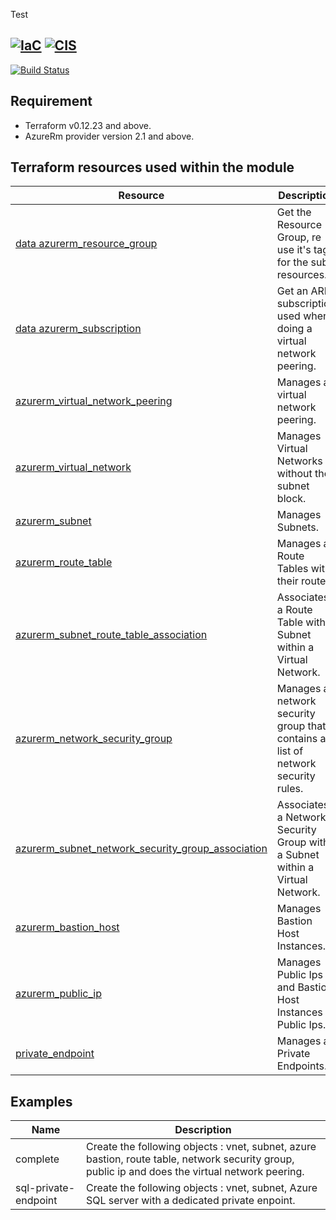 Test

[![IaC](https://app.soluble.cloud/api/v1/public/badges/ec685e67-0e3b-4bb1-824f-b9850fd88f18.svg)](https://app.soluble.cloud/repos/details/github.com/gareda/tfm-virtualnetwork)  [![CIS](https://app.soluble.cloud/api/v1/public/badges/2a6df3ba-f654-465a-a94c-3c2b359378b7.svg)](https://app.soluble.cloud/repos/details/github.com/gareda/tfm-virtualnetwork)  
-----
[![Build Status](https://dev.azure.com/jamesdld23/vpc_lab/_apis/build/status/JamesDLD.terraform-azurerm-Az-VirtualNetwork?branchName=master)](https://dev.azure.com/jamesdld23/vpc_lab/_build/latest?definitionId=13&branchName=master)

Requirement
-----
- Terraform v0.12.23 and above. 
- AzureRm provider version 2.1 and above.

Terraform resources used within the module
-----
| Resource | Description |
|------|-------------|
| [data azurerm_resource_group](https://www.terraform.io/docs/providers/azurerm/d/resource_group.html) | Get the Resource Group, re use it's tags for the sub resources. |
| [data azurerm_subscription](https://www.terraform.io/docs/providers/azurerm/d/subscription.html) | Get an ARM subscription used when doing a virtual network peering. |
| [azurerm_virtual_network_peering](https://www.terraform.io/docs/providers/azurerm/r/virtual_network_peering.html) | Manages a virtual network peering. |
| [azurerm_virtual_network](https://www.terraform.io/docs/providers/azurerm/r/virtual_network.html) | Manages Virtual Networks without the subnet block. |
| [azurerm_subnet](https://www.terraform.io/docs/providers/azurerm/r/subnet.html) | Manages Subnets. |
| [azurerm_route_table](https://www.terraform.io/docs/providers/azurerm/r/route_table.html) | Manages a Route Tables with their routes. |
| [azurerm_subnet_route_table_association](https://www.terraform.io/docs/providers/azurerm/r/subnet_route_table_association.html) | Associates a Route Table with a Subnet within a Virtual Network. |
| [azurerm_network_security_group](https://www.terraform.io/docs/providers/azurerm/r/network_security_group.html) | Manages a network security group that contains a list of network security rules. |
| [azurerm_subnet_network_security_group_association](https://www.terraform.io/docs/providers/azurerm/r/subnet_network_security_group_association.html) | Associates a Network Security Group with a Subnet within a Virtual Network. |
| [azurerm_bastion_host](https://www.terraform.io/docs/providers/azurerm/r/bastion_host.html) | Manages Bastion Host Instances. |
| [azurerm_public_ip](https://www.terraform.io/docs/providers/azurerm/r/public_ip.html) | Manages Public Ips and Bastion Host Instances Public Ips. |
| [private_endpoint](https://www.terraform.io/docs/providers/azurerm/r/private_endpoint.html) | Manages a Private Endpoints. |


Examples
-----

| Name | Description |
|------|-------------|
| complete | Create the following objects : vnet, subnet, azure bastion, route table, network security group, public ip and does the virtual network peering. |
| sql-private-endpoint | Create the following objects : vnet, subnet, Azure SQL server with a dedicated private enpoint. |